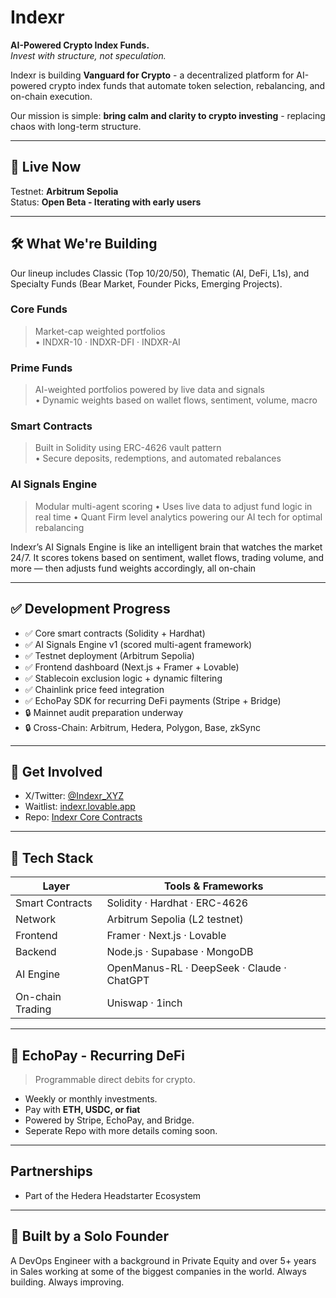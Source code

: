 # Indexr 

**AI-Powered Crypto Index Funds.**     
_Invest with structure, not speculation._ 

Indexr is building **Vanguard for Crypto** - a decentralized platform for AI-powered crypto index funds that automate token selection, rebalancing, and on-chain execution.
 
Our mission is simple: **bring calm and clarity to crypto investing** - replacing chaos with long-term structure.

---

## 🧪 Live Now
Testnet: **Arbitrum Sepolia**  
Status: **Open Beta - Iterating with early users** 

---

## 🛠️ What We're Building

Our lineup includes Classic (Top 10/20/50), Thematic (AI, DeFi, L1s), and Specialty Funds (Bear Market, Founder Picks, Emerging Projects).

### Core Funds  
> Market-cap weighted portfolios  
• INDXR-10 · INDXR-DFI · INDXR-AI 

### Prime Funds  
> AI-weighted portfolios powered by live data and signals  
• Dynamic weights based on wallet flows, sentiment, volume, macro

### Smart Contracts  
> Built in Solidity using ERC-4626 vault pattern  
• Secure deposits, redemptions, and automated rebalances

### AI Signals Engine  
> Modular multi-agent scoring
• Uses live data to adjust fund logic in real time
• Quant Firm level analytics powering our AI tech for optimal rebalancing

Indexr’s AI Signals Engine is like an intelligent brain that watches the market 24/7. It scores tokens based on sentiment, wallet flows, trading volume, and more — then adjusts fund weights accordingly, all on-chain

---

## ✅ Development Progress

- ✅ Core smart contracts (Solidity + Hardhat)
- ✅ AI Signals Engine v1 (scored multi-agent framework)
- ✅ Testnet deployment (Arbitrum Sepolia)
- ✅ Frontend dashboard (Next.js + Framer + Lovable)
- ✅ Stablecoin exclusion logic + dynamic filtering
- ✅ Chainlink price feed integration
- ✅ EchoPay SDK for recurring DeFi payments (Stripe + Bridge)
- 🔒 Mainnet audit preparation underway
- 🔒 Cross-Chain: Arbitrum, Hedera, Polygon, Base, zkSync

---

## 🔗 Get Involved

- X/Twitter: [@Indexr_XYZ](https://twitter.com/indexr_xyz)
- Waitlist: [indexr.lovable.app](https://indexr.lovable.app)
- Repo: [Indexr Core Contracts](https://github.com/IndexrXYZ/Indexr)

---

## 🧠 Tech Stack

| Layer              | Tools & Frameworks                                 |
|------------------- |----------------------------------------------------|
| Smart Contracts    | Solidity · Hardhat · ERC-4626                      |
| Network            | Arbitrum Sepolia (L2 testnet)                      |
| Frontend           | Framer · Next.js · Lovable                         |
| Backend            | Node.js · Supabase · MongoDB                       |
| AI Engine          | OpenManus-RL · DeepSeek · Claude · ChatGPT         |
| On-chain Trading   | Uniswap · 1inch                                    |

---

## 🔄 EchoPay - Recurring DeFi

> Programmable direct debits for crypto.

- Weekly or monthly investments.
- Pay with **ETH, USDC, or fiat**
- Powered by Stripe, EchoPay, and Bridge.
- Seperate Repo with more details coming soon.

---

## Partnerships

- Part of the Hedera Headstarter Ecosystem 

---

## 👋 Built by a Solo Founder  
A DevOps Engineer with a background in Private Equity and over 5+ years in Sales working at some of the biggest companies in the world. 
Always building. Always improving. 
